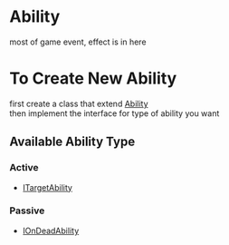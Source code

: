 # Ability
most of game event, effect is in here

# To Create New Ability
first create a class that extend  [Ability](Assets/Scripts/_Sources/Game/Ability/Ability.cs)  
then implement the interface for type of ability you want

## Available Ability Type

### Active
- [ITargetAbility](Assets/Scripts/_Sources/Game/Ability/ITargetAbility.cs)  

### Passive
- [IOnDeadAbility](Assets/Scripts/_Sources/Game/Ability/IOnDead.cs)  
